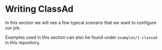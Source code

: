 # Writing ClassAd

In this section we will see a few typical scenario that we want to configure our job.

Examples used in this section can also be found under `examples/1-classad` in this repository.
